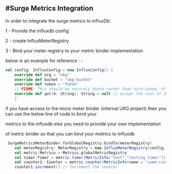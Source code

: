 #Surge Metrics Integration
-------------------------------
In order to integrate the surge metrics to influxDb:

1 - Provide the influxdb config 

2 - create InfluxMeterRegistry

3 - Bind your meter registry to your metric binder implementation

below is an example for reference : - 
```scala
val config: InfluxConfig = new InfluxConfig() {
    override def org = "ukg"
    override def bucket = "ukg-bucket"
    override def token = "Token"
    // FIXME: This should be securely bound rather than hard-coded, of course.
    override def get(k: String): String = null // accept the rest of the defaults
    }

```
    
if you have access to the micro meter binder (internal UKG project)  then you can use the below line of code to bind your

metrics to the influxdb else you need to provide your own implementation

of metric binder so that you can bind your metrics to influxdb 
```scala
 SurgeMetricsMeterBinder.forGlobalRegistry.bindTo(meterRegistry)
    val meterRegistry: MeterRegistry = new InfluxMeterRegistry(config, Clock.SYSTEM)
    val metric:Metrics = Metrics.globalMetricRegistry
    val timer:Timer = metric.timer(MetricInfo("test","testing timer"))
    val counter1: Counter = metric.counter(MetricInfo(name = "some-custom-counter", description = "Just an example counter"))
    counter1.increment() // Increment the counter
```
   
